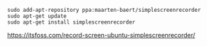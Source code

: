
```
sudo add-apt-repository ppa:maarten-baert/simplescreenrecorder
sudo apt-get update
sudo apt-get install simplescreenrecorder
```

https://itsfoss.com/record-screen-ubuntu-simplescreenrecorder/
